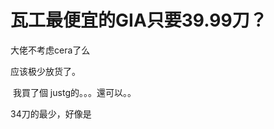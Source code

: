 # 瓦工最便宜的GIA只要39.99刀？


大佬不考虑cera了么<br />


应该极少放货了。

<img src="static/image/smiley/default/smile.gif" smilieid="1" border="0" alt="" /> 我買了個 justg的。。。還可以。。

34刀的最少，好像是<br />

